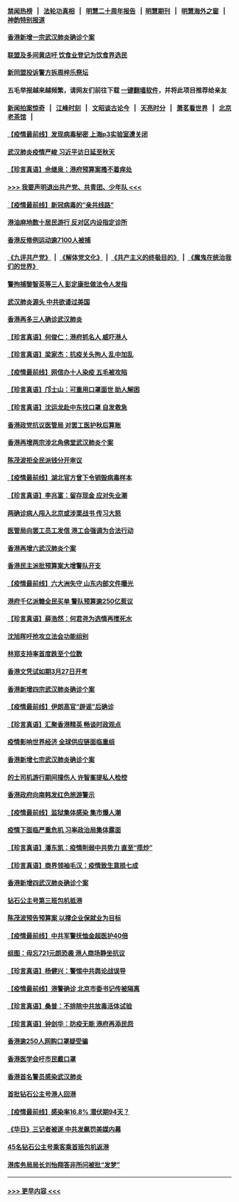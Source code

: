 #### [禁闻热榜](热点新闻.md?=0)  &nbsp;&nbsp;|&nbsp;&nbsp; [法轮功真相](https://github.com/gfw-breaker/truth/blob/master/README.md?=0) &nbsp;&nbsp;|&nbsp;&nbsp; [明慧二十周年报告](https://github.com/gfw-breaker/mh-reports/blob/master/README.md?=0) &nbsp;&nbsp;|&nbsp;&nbsp;[明慧期刊](https://github.com/gfw-breaker/mh-qikan) &nbsp;&nbsp;|&nbsp;&nbsp; [明慧海外之窗](https://github.com/gfw-breaker/mh-news/blob/master/README.md?=0) &nbsp;&nbsp;|&nbsp;&nbsp; [神韵特别报道](https://github.com/gfw-breaker/mh-news/blob/master/shenyun.md?=0)
#### [香港新增一宗武汉肺炎确诊个案](../pages/nsc415/n11910724.md?t=03030932) 
#### [联盟及多间黄店吁 饮食业登记为饮食界选民](../pages/nsc415/n11910718.md?t=03030932) 
#### [新同盟投诉警方拆周梓乐祭坛](../pages/nsc415/n11910707.md?t=03030932) 
#### 五毛举报越来越频繁，请网友们前往下载 [一键翻墙软件](https://github.com/gfw-breaker/ssr-accounts)，并将此项目推荐给亲友
#### [新闻拍案惊奇](https://github.com/gfw-breaker/banned-news/blob/master/pages/link4.md) &nbsp;&nbsp;|&nbsp;&nbsp; [江峰时刻](https://github.com/gfw-breaker/banned-news/blob/master/pages/link4.md) &nbsp;&nbsp;|&nbsp;&nbsp; [文昭谈古论今](https://github.com/gfw-breaker/banned-news/blob/master/pages/link4.md) &nbsp;&nbsp;|&nbsp;&nbsp; [天亮时分](https://github.com/gfw-breaker/banned-news/blob/master/pages/link4.md) &nbsp;&nbsp;|&nbsp;&nbsp; [萧茗看世界](https://github.com/gfw-breaker/banned-news/blob/master/pages/link4.md) &nbsp;&nbsp;|&nbsp;&nbsp; [北京老茶馆](https://github.com/gfw-breaker/banned-news/blob/master/pages/link4.md) &nbsp;&nbsp;|&nbsp;&nbsp; 
#### [【疫情最前线】发现病毒秘密 上海p3实验室遭关闭](../pages/nsc415/n11910640.md?t=03030932) 
#### [武汉肺炎疫情严峻 习近平访日延至秋天](../pages/nsc415/n11910570.md?t=03030932) 
#### [【珍言真语】佘继泉：港府预算案搔不着痒处](../pages/nsc415/n11910011.md?t=03030932) 
#### [>>> 我要声明退出共产党、共青团、少年队 <<<](https://github.com/begood0513/goodnews/blob/master/quit/letter.md) 
#### [【疫情最前线】新冠病毒的“亲共线路”](../pages/nsc415/n11907734.md?t=03030932) 
#### [港油麻地数十居民游行 反对区内设指定诊所](../pages/nsc415/n11907900.md?t=03030932) 
#### [香港反修例运动逾7100人被捕](../pages/nsc415/n11907922.md?t=03030932) 
#### [《九评共产党》](https://github.com/begood0513/9ping.md/blob/master/README.md) &nbsp;|&nbsp; [《解体党文化》](../../../../jtdwh.md/blob/master/README.md)  &nbsp;|&nbsp; [《共产主义的终极目的》](../../../../gczydzjmd.md/blob/master/README.md) &nbsp;|&nbsp; [《魔鬼在统治我们的世界》](../../../../mgztzwmdsj.md/blob/master/README.md) 
#### [警拘捕黎智英等三人 彭定康批做法令人发指](../pages/nsc415/n11907905.md?t=03030932) 
#### [武汉肺炎源头 中共欲诿过美国](../pages/nsc415/n11907665.md?t=03030932) 
#### [香港再多三人确诊武汉肺炎](../pages/nsc415/n11907846.md?t=03030932) 
#### [【珍言真语】何俊仁：港府抓名人 威吓港人](../pages/nsc415/n11907561.md?t=03030932) 
#### [【珍言真语】梁家杰：抗疫关头拘人 乱中加乱](../pages/nsc415/n11907444.md?t=03030932) 
#### [【疫情最前线】网信办十人染疫 五毛被攻陷](../pages/nsc415/n11903757.md?t=03030932) 
#### [【珍言真语】邝士山：可重用口罩面世 助人解困](../pages/nsc415/n11903875.md?t=03030932) 
#### [【珍言真语】沈运龙赴中东找口罩 自发救急](../pages/nsc415/n11903291.md?t=03030932) 
#### [香港政党抗议医管局 对罢工医护秋后算账](../pages/nsc415/n11901746.md?t=03030932) 
#### [香港再增两宗涉北角佛堂武汉肺炎个案](../pages/nsc415/n11901737.md?t=03030932) 
#### [陈茂波拒全民派钱分开审议](../pages/nsc415/n11901672.md?t=03030932) 
#### [【疫情最前线】湖北官方曾下令销毁病毒样本](../pages/nsc415/n11901518.md?t=03030932) 
#### [【珍言真语】李兆富：留存现金 应对失业潮](../pages/nsc415/n11901448.md?t=03030932) 
#### [两确诊病人闯入北京或涉栗战书 传习大怒](../pages/nsc415/n11901180.md?t=03030932) 
#### [医管局向罢工员工发信 港工会强调为合法行动](../pages/nsc415/n11898870.md?t=03030932) 
#### [香港再增六武汉肺炎个案](../pages/nsc415/n11898843.md?t=03030932) 
#### [香港民主派批预算案大增警队开支](../pages/nsc415/n11898813.md?t=03030932) 
#### [【疫情最前线】六大洲失守 山东内部文件曝光](../pages/nsc415/n11898455.md?t=03030932) 
#### [港府千亿派糖全民买单 警队预算逾250亿惹议](../pages/nsc415/n11898608.md?t=03030932) 
#### [【珍言真语】薛浩然：何君尧为选情再搅死水](../pages/nsc415/n11898269.md?t=03030932) 
#### [沈旭晖吁抢攻立法会功能组别](../pages/nsc415/n11896084.md?t=03030932) 
#### [林郑支持率首度跌至个位数](../pages/nsc415/n11896058.md?t=03030932) 
#### [香港文凭试如期3月27日开考](../pages/nsc415/n11896055.md?t=03030932) 
#### [香港新增四宗武汉肺炎确诊个案](../pages/nsc415/n11896040.md?t=03030932) 
#### [【疫情最前线】伊朗高官“辟谣”后确诊](../pages/nsc415/n11895902.md?t=03030932) 
#### [【珍言真语】汇聚香港精英 畅谈时政观点](../pages/nsc415/n11895733.md?t=03030932) 
#### [疫情影响世界经济 全球供应链面临重组](../pages/nsc415/n11895634.md?t=03030932) 
#### [香港新增七宗武汉肺炎确诊个案](../pages/nsc415/n11893498.md?t=03030932) 
#### [的士司机游行期间撞伤人 许智峯提私人检控](../pages/nsc415/n11893483.md?t=03030932) 
#### [香港政府向南韩发红色旅游警示](../pages/nsc415/n11893398.md?t=03030932) 
#### [【疫情最前线】监狱集体感染 集市爆人潮](../pages/nsc415/n11893181.md?t=03030932) 
#### [疫情下面临严重危机  习率政治局集体露面](../pages/nsc415/n11893305.md?t=03030932) 
#### [【珍言真语】潘东凯：疫情削弱中共势力 直至“揽炒”](../pages/nsc415/n11892866.md?t=03030932) 
#### [【珍言真语】商界领袖毛汉：疫情致生意损七成](../pages/nsc415/n11890348.md?t=03030932) 
#### [香港新增四武汉肺炎确诊个案](../pages/nsc415/n11890610.md?t=03030932) 
#### [钻石公主号第三班包机抵港](../pages/nsc415/n11890645.md?t=03030932) 
#### [陈茂波预告预算案 以撑企业保就业为目标](../pages/nsc415/n11890574.md?t=03030932) 
#### [【疫情最前线】中共军警抚恤金超医护40倍](../pages/nsc415/n11890458.md?t=03030932) 
#### [组图：毋忘721元朗恐袭 港人商场静坐抗议](../pages/nsc415/n11876882.md?t=03030932) 
#### [【珍言真语】杨健兴：警惕中共舆论战误导](../pages/nsc415/n11888131.md?t=03030932) 
#### [【疫情最前线】港警确诊 北京市委书记传被隔离](../pages/nsc415/n11886872.md?t=03030932) 
#### [【珍言真语】桑普：不排除中共放毒活体试验](../pages/nsc415/n11886832.md?t=03030932) 
#### [【珍言真语】钟剑华：防疫无能 港府再添民怨](../pages/nsc415/n11884504.md?t=03030932) 
#### [香港逾250人网购口罩疑受骗](../pages/nsc415/n11884388.md?t=03030932) 
#### [香港医学会吁市民戴口罩](../pages/nsc415/n11884367.md?t=03030932) 
#### [香港首名警员感染武汉肺炎](../pages/nsc415/n11884357.md?t=03030932) 
#### [首批钻石公主号港人回港](../pages/nsc415/n11884333.md?t=03030932) 
#### [【疫情最前线】感染率16.8% 潜伏期94天？](../pages/nsc415/n11884256.md?t=03030932) 
#### [《华日》三记者被逐 中共发飙罚美媒内幕](../pages/nsc415/n11884184.md?t=03030932) 
#### [45名钻石公主号乘客乘首班包机返港](../pages/nsc415/n11881770.md?t=03030932) 
#### [港库务局局长刘怡翔答非所问被批“发梦”](../pages/nsc415/n11881752.md?t=03030932) 

----
#### [ >>> 更早内容 <<< ](../indexes/nsc415-earlier.md)
